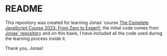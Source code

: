 # README

This repository was created for learning Jonas' course [The Complete JavaScript Course 2023: From Zero to Expert!](https://www.udemy.com/course/the-complete-javascript-course/), the initial code comes from [Jonas' repository](https://github.com/jonasschmedtmann/complete-javascript-course) and on this basis, I have included all the code used during the learning process inside it.

Thank you, Jonas!

